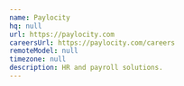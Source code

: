 ```yaml
---
name: Paylocity
hq: null
url: https://paylocity.com
careersUrl: https://paylocity.com/careers
remoteModel: null
timezone: null
description: HR and payroll solutions.
---
```

